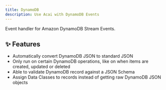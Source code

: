 ```yaml
---
title: DynamoDB
description: Use Acai with DynamoDB Events
---
```


Event handler for Amazon DynamoDB Stream Events.

## ✨ Features

* Automatically convert DynamoDB JSON to standard JSON
* Only run on certain DynamoDB operations, like on when items are created, updated or deleted
* Able to validate DynamoDB record against a JSON Schema
* Assign Data Classes to records instead of getting raw DynamoDB JSON objects
